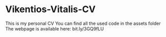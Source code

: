# Vikentios-Vitalis-CV
This is my personal CV
You can find all the used code in the assets folder
The webpage is available here: bit.ly/3GQ9fLU
